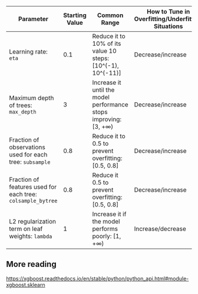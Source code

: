 

| Parameter | Starting Value | Common Range | How to Tune in Overfitting/Underfitting Situations
|----------|----------|----------|----------|
|Learning rate: `eta` | 0.1 | Reduce it to 10% of its value 10 steps: [10^(-1), 10^(-11)] | Decrease/increase | 
|Maximum depth of trees: `max_depth` | 3 | Increase it until the model performance stops improving: [3, +∞) | Decrease/increase | 
|Fraction of observations used for each tree: `subsample` | 0.8 | Reduce it to 0.5 to prevent overfitting: [0.5, 0.8] | Decrease/increase |
|Fraction of features used for each tree: `colsample_bytree` | 0.8 | Reduce it 0.5 to prevent overfitting: [0.5, 0.8] | Decrease/increase |
|L2 regularization term on leaf weights: `lambda`| 1 | Increase it if the model performs poorly: [1, +∞) | Increase/decrease |


## More reading
https://xgboost.readthedocs.io/en/stable/python/python_api.html#module-xgboost.sklearn
